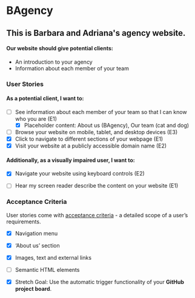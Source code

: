 # BAgency
## This is Barbara and Adriana's agency website.


#### Our website should give potential clients:
* An introduction to your agency
* Information about each member of your team

### User Stories 

#### As a potential client, I want to:

- [ ] See information about each member of your team so that I can know who you are (E1)
  - [x] Placeholder content: About us (BAgency), Our team (cat and dog)
- [ ] Browse your website on mobile, tablet, and desktop devices (E3)
- [x] Click to navigate to different sections of your webpage (E1)
- [x] Visit your website at a publicly accessible domain name (E2)

#### Additionally, as a visually impaired user, I want to:

- [x] Navigate your website using keyboard controls (E2)
- [ ] Hear my screen reader describe the content on your website (E1)


### Acceptance Criteria 
User stories come with [acceptance criteria](https://blog.easyagile.com/how-to-write-good-user-stories-in-agile-software-development-d4b25356b604) - a detailed scope of a user’s requirements.

- [x] Navigation menu
- [x] ‘About us’ section
- [x] Images, text and external links
- [ ] Semantic HTML elements
- [x] Stretch Goal: Use the automatic trigger functionality of your **GitHub project board**.

